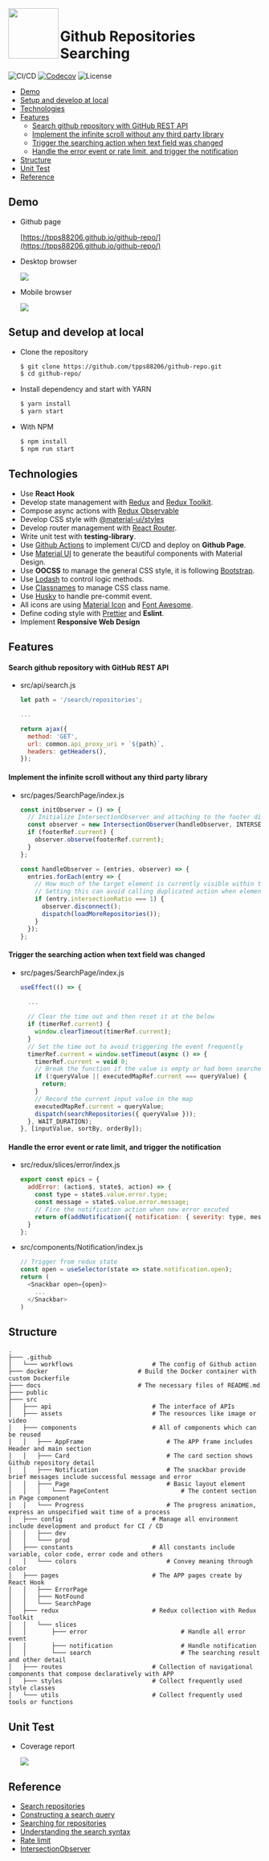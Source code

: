 <img align="left" width="100" height="100" src="./docs/logo.png">

# Github Repositories Searching

![CI/CD](https://github.com/tpps88206/github-repo/workflows/CI/CD/badge.svg)
[![Codecov](https://img.shields.io/codecov/c/github/tpps88206/github-repo)](https://codecov.io/gh/tpps88206/github-repo)
![License](https://img.shields.io/github/license/tpps88206/github-repo)

* [Demo](#demo)
* [Setup and develop at local](#setup-and-develop-at-local)
* [Technologies](#technologies)
* [Features](#features)
    * [Search github repository with GitHub REST API](#search-github-repository-with-github-rest-api)
    * [Implement the infinite scroll without any third party library](#implement-the-infinite-scroll-without-any-third-party-library)
    * [Trigger the searching action when text field was changed](#trigger-the-searching-action-when-text-field-was-changed)
    * [Handle the error event or rate limit, and trigger the notification](#handle-the-error-event-or-rate-limit-and-trigger-the-notification)
* [Structure](#structure)
* [Unit Test](#unit-test)
* [Reference](#reference)

## Demo

* Github page

    [https://tpps88206.github.io/github-repo/](https://tpps88206.github.io/github-repo/)

* Desktop browser

    ![](docs/desktop_demo.gif)

* Mobile browser

    ![](docs/mobile_demo.gif)

## Setup and develop at local

* Clone the repository

    ```bash
    $ git clone https://github.com/tpps88206/github-repo.git
    $ cd github-repo/
    ```

* Install dependency and start with YARN

    ```bash
    $ yarn install
    $ yarn start
    ```

* With NPM

    ```bash
    $ npm install
    $ npm run start
    ```  

## Technologies

* Use **React Hook**
* Develop state management with [Redux](https://redux.js.org/) and [Redux Toolkit](https://redux-toolkit.js.org/).
* Compose async actions with [Redux Observable](https://redux-observable.js.org/)
* Develop CSS style with [@material-ui/styles](https://material-ui.com/styles/basics/)
* Develop router management with [React Router](https://github.com/ReactTraining/react-router).
* Write unit test with **testing-library**.
* Use [Github Actions](https://github.com/features/actions) to implement CI/CD and deploy on **Github Page**.
* Use [Material UI](https://material-ui.com/zh/) to generate the beautiful components with Material Design.
* Use **OOCSS** to manage the general CSS style, it is following [Bootstrap](https://getbootstrap.com/).
* Use [Lodash](https://lodash.com/) to control logic methods.
* Use [Classnames](https://github.com/JedWatson/classnames) to manage CSS class name.
* Use [Husky](https://typicode.github.io/husky/#/) to handle pre-commit event.
* All icons are using [Material Icon](https://material-ui.com/components/material-icons/) and [Font Awesome](https://fontawesome.com/).
* Define coding style with [Prettier](https://prettier.io/) and **Eslint**.
* Implement **Responsive Web Design**

## Features

#### Search github repository with GitHub REST API

* src/api/search.js

    ```javascript
    let path = '/search/repositories';
    
    ...
    
    return ajax({
      method: 'GET',
      url: common.api_proxy_uri + `${path}`,
      headers: getHeaders(),
    });
    ```

#### Implement the infinite scroll without any third party library

* src/pages/SearchPage/index.js

    ```javascript
    const initObserver = () => {
      // Initialize IntersectionObserver and attaching to the footer div
      const observer = new IntersectionObserver(handleObserver, INTERSECTION_OBSERVER_OPTIONS);
      if (footerRef.current) {
        observer.observe(footerRef.current);
      }
    };
    
    const handleObserver = (entries, observer) => {
      entries.forEach(entry => {
        // How much of the target element is currently visible within the root's intersection ratio
        // Setting this can avoid calling duplicated action when element move out the windows
        if (entry.intersectionRatio === 1) {
          observer.disconnect();
          dispatch(loadMoreRepositories());
        }
      });
    };
    ```

#### Trigger the searching action when text field was changed

* src/pages/SearchPage/index.js

    ```javascript
    useEffect(() => {
    
      ...
      
      // Clear the time out and then reset it at the below
      if (timerRef.current) {
        window.clearTimeout(timerRef.current);
      }
      // Set the time out to avoid triggering the event frequently 
      timerRef.current = window.setTimeout(async () => {
        timerRef.current = void 0;
        // Break the function if the value is empty or had been searched before
        if (!queryValue || executedMapRef.current === queryValue) {
          return;
        }
        // Record the current input value in the map
        executedMapRef.current = queryValue;
        dispatch(searchRepositories({ queryValue }));
      }, WAIT_DURATION);
    }, [inputValue, sortBy, orderBy]);
    ```

#### Handle the error event or rate limit, and trigger the notification

* src/redux/slices/error/index.js

    ```javascript
    export const epics = {
      addError: (action$, state$, action) => {
        const type = state$.value.error.type;
        const message = state$.value.error.message;
        // Fire the notification action when new error excuted
        return of(addNotification({ notification: { severity: type, message } }));
      }
    };
    ```

* src/components/Notification/index.js

    ```javascript
    // Trigger from redux state
    const open = useSelector(state => state.notification.open);
    return (
      <Snackbar open={open}>
        ...
      </Snackbar>
    )
    ```

## Structure

```
.
├─── .github
│   └─── workflows                      # The config of Github action
├─── docker                         # Build the Docker container with custom Dockerfile
├─── docs                           # The necessary files of README.md
├─── public
├─── src
│   ├─── api                            # The interface of APIs
│   ├─── assets                         # The resources like image or video
│   ├─── components                     # All of components which can be reused
│   │   ├─── AppFrame                       # The APP frame includes Header and main section
│   │   ├─── Card                           # The card section shows Github repository detail
│   │   ├─── Notification                   # The snackbar provide brief messages include successful message and error
│   │   ├─── Page                           # Basic layout element
│   │   │   └─── PageContent                    # The content section in Page component
│   │   └─── Progress                       # The progress animation, express an unspecified wait time of a process
│   ├─── config                         # Manage all environment include development and product for CI / CD
│   │   ├─── dev
│   │   └─── prod
│   ├─── constants                      # All constants include variable, color code, error code and others
│   │   └─── colors                         # Convey meaning through color
│   ├─── pages                          # The APP pages create by React Hook
│   │   ├─── ErrorPage
│   │   ├─── NotFound
│   │   └─── SearchPage
│   ├─── redux                          # Redux collection with Redux Toolkit
│   │   └─── slices
│   │       ├─── error                          # Handle all error event
│   │       ├─── notification                   # Handle notification
│   │       └─── search                         # The searching result and other detail
│   ├─── routes                         # Collection of navigational components that compose declaratively with APP
│   ├─── styles                         # Collect frequently used style classes
│   └─── utils                          # Collect frequently used tools or functions
```

## Unit Test

* Coverage report

    ![](docs/unit_test_report.png)

## Reference

* [Search repositories](https://docs.github.com/en/free-pro-team@latest/rest/reference/search#search-repositories--code-samples)
* [Constructing a search query](https://docs.github.com/en/free-pro-team@latest/rest/reference/search#constructing-a-search-query)
* [Searching for repositories](https://docs.github.com/en/free-pro-team@latest/github/searching-for-information-on-github/searching-for-repositories)
* [Understanding the search syntax](https://docs.github.com/en/free-pro-team@latest/github/searching-for-information-on-github/understanding-the-search-syntax)
* [Rate limit](https://docs.github.com/en/free-pro-team@latest/rest/reference/search#rate-limit)
* [IntersectionObserver](https://developer.mozilla.org/en-US/docs/Web/API/Intersection_Observer_API)